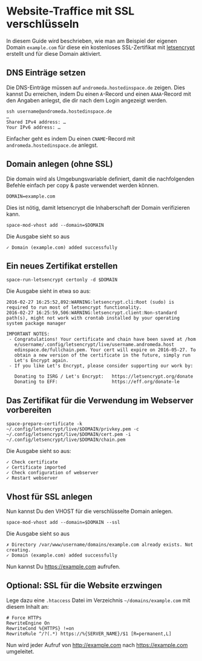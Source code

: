 # Website-Traffice mit SSL verschlüsseln

In diesem Guide wird beschrieben, wie man am Beispiel der eigenen Domain `example.com` für diese ein kostenloses SSL-Zertifikat mit [letsencrypt](https://letsencrypt.org/) erstellt und für diese Domain aktiviert.

## DNS Einträge setzen

Die DNS-Einträge müssen auf `andromeda.hostedinspace.de` zeigen. Dies kannst Du erreichen, indem Du einen `A`-Record und einen `AAAA`-Record mit den Angaben anlegst, die dir nach dem Login angezeigt werden.

    ssh username@andromeda.hostedinspace.de
    …
    Shared IPv4 address: …
    Your IPv6 address: …

Einfacher geht es indem Du einen `CNAME`-Record mit `andromeda.hostedinspace.de` anlegst.

## Domain anlegen (ohne SSL)

Die domain wird als Umgebungsvariable definiert, damit die nachfolgenden Befehle einfach per copy & paste verwendet werden können.

    DOMAIN=example.com

Dies ist nötig, damit letsencrypt die Inhaberschaft der Domain verifizieren kann.

    space-mod-vhost add --domain=$DOMAIN

Die Ausgabe sieht so aus

    ✓ Domain (example.com) added successfully

## Ein neues Zertifikat erstellen

    space-run-letsencrypt certonly -d $DOMAIN

Die Ausgabe sieht in etwa so aus:

    2016-02-27 16:25:52,892:WARNING:letsencrypt.cli:Root (sudo) is required to run most of letsencrypt functionality.
    2016-02-27 16:25:59,506:WARNING:letsencrypt.client:Non-standard path(s), might not work with crontab installed by your operating system package manager
    
    IMPORTANT NOTES:
     - Congratulations! Your certificate and chain have been saved at /hom
       e/username/.config/letsencrypt/live/username.andromeda.host
       edinspace.de/fullchain.pem. Your cert will expire on 2016-05-27. To
       obtain a new version of the certificate in the future, simply run
       Let's Encrypt again.
     - If you like Let's Encrypt, please consider supporting our work by:

       Donating to ISRG / Let's Encrypt:   https://letsencrypt.org/donate
       Donating to EFF:                    https://eff.org/donate-le

## Das Zertifikat für die Verwendung im Webserver vorbereiten

    space-prepare-certificate -k ~/.config/letsencrypt/live/$DOMAIN/privkey.pem -c ~/.config/letsencrypt/live/$DOMAIN/cert.pem -i ~/.config/letsencrypt/live/$DOMAIN/chain.pem

Die Ausgabe sieht so aus:

    ✓ Check certificate
    ✓ Certificate imported
    ✓ Check configuration of webserver
    ✓ Restart webserver

## Vhost für SSL anlegen

Nun kannst Du den VHOST für die verschlüsselte Domain anlegen.

    space-mod-vhost add --domain=$DOMAIN --ssl

Die Ausgabe sieht so aus

    ✗ Directory /var/www/username/domains/example.com already exists. Not creating.
    ✓ Domain (example.com) added successfully

Nun kannst Du <https://example.com> aufrufen.

## Optional: SSL für die Website erzwingen

Lege dazu eine `.htaccess` Datei im Verzeichnis `~/domains/example.com` mit diesem Inhalt an:

    # Force HTTPs
    RewriteEngine On
    RewriteCond %{HTTPS} !=on
    RewriteRule ^/?(.*) https://%{SERVER_NAME}/$1 [R=permanent,L]

Nun wird jeder Aufruf von <http://example.com> nach <https://example.com> umgeleitet.
